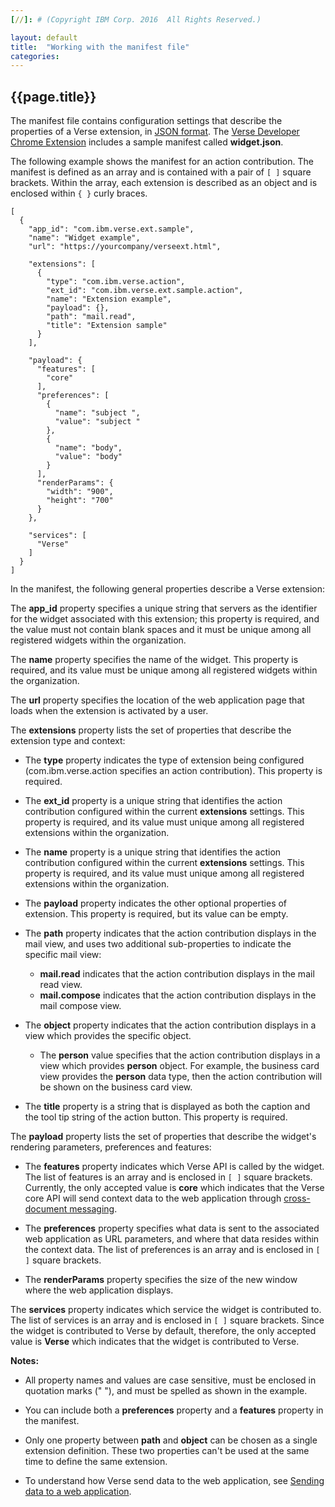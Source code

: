 ```yaml
---
[//]: # (Copyright IBM Corp. 2016  All Rights Reserved.)

layout: default
title:  "Working with the manifest file"
categories:
---
```


## {{page.title}}  


The manifest file contains configuration settings that describe the properties of a Verse extension, in [JSON format][2]. The [Verse Developer Chrome Extension][1] includes a sample manifest called __widget.json__.


The following example shows the manifest for an action contribution. The manifest is defined as an array and is contained with a pair of `[ ]` square brackets. Within the array, each extension is described as an object and is enclosed within `{ }` curly braces.

```
[
  {
    "app_id": "com.ibm.verse.ext.sample",
    "name": "Widget example",
    "url": "https://yourcompany/verseext.html",
      
    "extensions": [
      {
        "type": "com.ibm.verse.action",
        "ext_id": "com.ibm.verse.ext.sample.action",
        "name": "Extension example",
        "payload": {},
        "path": "mail.read",
        "title": "Extension sample"
      }
    ],

    "payload": {
      "features": [
        "core"
      ],
      "preferences": [
        {
          "name": "subject ",
          "value": "subject "
        },
        {
          "name": "body",
          "value": "body"
        }
      ],
      "renderParams": {
        "width": "900",
        "height": "700"
      }
    },

    "services": [
      "Verse"
    ]
  }
]
```

In the manifest, the following general properties describe a Verse extension:

The __app_id__ property specifies a unique string that servers as the identifier for the widget associated with this extension; this property is required, and the value must not contain blank spaces and it must be unique among all registered widgets within the organization.

The __name__ property specifies the name of the widget. This property is required, and its value must be unique among all registered widgets within the organization.

The __url__ property specifies the location of the web application page that loads when the extension is activated by a user.

The __extensions__ property lists the set of properties that describe the extension type and context:

* The __type__ property indicates the type of extension being configured (com.ibm.verse.action specifies an action contribution). This property is required.

* The __ext_id__ property is a unique string that identifies the action contribution configured within the current __extensions__ settings. This property is required, and its value must unique among all registered extensions within the organization.

* The __name__ property is a unique string that identifies the action contribution configured within the current __extensions__ settings. This property is required, and its value must unique among all registered extensions within the organization.

* The __payload__ property indicates the other optional properties of extension. This property is required, but its value can be empty.

* The __path__ property indicates that the action contribution displays in the mail view, and uses two additional sub-properties to indicate the specific mail view: 
   
    * __mail.read__ indicates that the action contribution displays in the mail read view.
    * __mail.compose__ indicates that the action contribution displays in the mail compose view.

* The __object__ property indicates that the action contribution displays in a view which provides the specific object.

    * The __person__ value specifies that the action contribution displays in a view which provides __person__ object. For example, the business card view provides the __person__ data type, then the action contribution will be shown on the business card view.

* The __title__ property is a string that is displayed as both the caption and the tool tip string of the action button. This property is required.

The __payload__ property lists the set of properties that describe the widget's rendering parameters, preferences and features:

* The __features__ property indicates which Verse API is called by the widget. The list of features is an array and is enclosed in `[ ]` square brackets. Currently, the only accepted value is __core__ which indicates that the Verse core API will send context data to the web application through [cross-document messaging][5].

* The __preferences__ property specifies what data is sent to the associated web application as URL parameters, and where that data resides within the context data. The list of preferences is an array and is enclosed in `[ ]` square brackets.

* The __renderParams__ property specifies the size of the new window where the web application displays.

The __services__ property indicates which service the widget is contributed to. The list of services is an array and is enclosed in `[ ]` square brackets. Since the widget is contributed to Verse by default, therefore, the only accepted value is __Verse__ which indicates that the widget is contributed to Verse.


__Notes:__

* All property names and values are case sensitive, must be enclosed in quotation marks (" "), and must be spelled as shown in the example. 
* You can include both a __preferences__ property and a __features__ property in the manifest. 
* Only one property between __path__ and __object__ can be chosen as a single extension definition. These two properties can't be used at the same time to define the same extension.

* To understand how Verse send data to the web application, see [Sending data to a web application][4].


[1]: {{site.verse-developer-chrome-ext}}
[2]: http://json.org
[3]: {{site.baseurl}}/tutorials/ext-action-contribution.html
[4]: {{site.baseurl}}/tutorials/ext-send-data-to-app.html
[5]: https://html.spec.whatwg.org/multipage/comms.html#web-messaging
